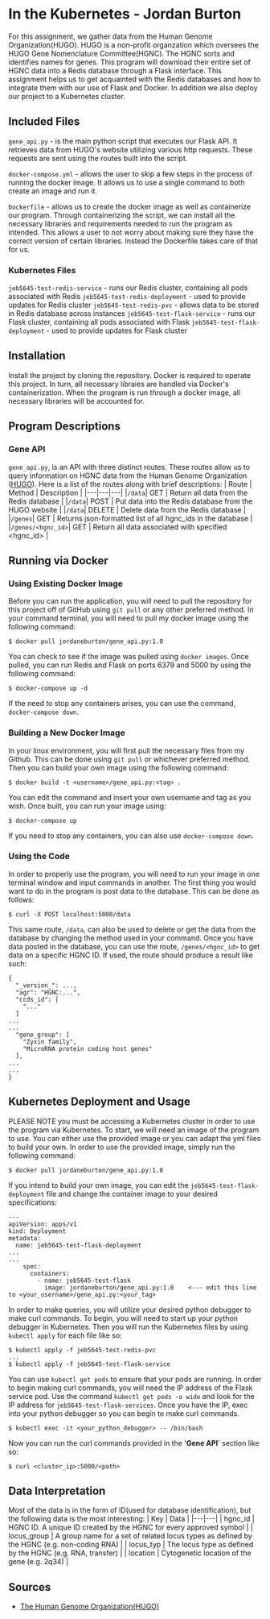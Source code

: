 # In the Kubernetes - Jordan Burton
For this assignment, we gather data from the Human Genome Organization(HUGO). HUGO is a non-profit organzation which oversees the HUGO Gene Nomenclature Committee(HGNC). The HGNC sorts and identifies names for genes. This program will download their entire set of HGNC data into a Redis database through a Flask interface. This assignment helps us to get acquainted with the Redis databases and how to integrate them with our use of Flask and Docker. In addition we also deploy our project to a Kubernetes cluster.
## Included Files
`gene_api.py` - is the main python script that executes our Flask API. It retrieves data from HUGO's website utilizing various http requests. These requests are sent using the routes built into the script.

`docker-compose.yml` - allows the user to skip a few steps in the process of running the docker image. It allows us to use a single command to both create an image and run it.

`Dockerfile` - allows us to create the docker image as well as containerize our program. Through containerizing the script, we can install all the necessary libraries and requirements needed to run the program as intended. This allows a user to not worry about making sure they have the correct version of certain libraries. Instead the Dockerfile takes care of that for us.
### Kubernetes Files
`jeb5645-test-redis-service` - runs our Redis cluster, containing all pods associated with Redis
`jeb5645-test-redis-deployment` - used to provide updates for Redis cluster
`jeb5645-test-redis-pvc` - allows data to be stored in Redis database across instances 
`jeb5645-test-flask-service` - runs our Flask cluster, containing all pods associated with Flask
`jeb5645-test-flask-deployment` - used to provide updates for Flask cluster
## Installation
Install the project by cloning the repository. Docker is required to operate this project. In turn, all necessary libraies are handled via Docker's containerization. When the program is run through a docker image, all necessary libraries will be accounted for.
## Program Descriptions
### Gene API
`gene_api.py`, is an API with three distinct routes. These routes allow us to query information on HGNC data from the Human Genome Organization ([HUGO](https://www.genenames.org/download/archive/)). Here is a list of the routes along with brief descriptions:
| Route | Method | Description |
|---|---|---|
|`/data`| GET | Return all data from the Redis database |
|`/data`| POST | Put data into the Redis database from the HUGO website |
|`/data`| DELETE | Delete data from the Redis database |
|`/genes`| GET | Returns json-formatted list of all hgnc\_ids in the database |
|`/genes/<hgnc_id>`| GET | Return all data associated with specified \<hgnc\_id\> |
## Running via Docker
### Using Existing Docker Image
Before you can run the application, you will need to pull the repository for this project off of GitHub using `git pull` or any other preferred method. In your command terminal, you will need to pull my docker image using the following command:
```
$ docker pull jordaneburton/gene_api.py:1.0
```
You can check to see if the image was pulled using `docker images`. Once pulled, you can run Redis and Flask on ports 6379 and 5000 by using the following command:
```
$ docker-compose up -d
```
If the need to stop any containers arises, you can use the command, `docker-compose down`.
### Building a New Docker Image
In your linux environment, you will first pull the necessary files from my Github. This can be done using `git pull` or whichever preferred method. Then you can build your own image using the following command:
```
$ docker build -t <username>/gene_api.py:<tag> .
```
You can edit the command and insert your own username and tag as you wish. Once built, you can run your image using:
```
$ docker-compose up
```
If you need to stop any containers, you can also use `docker-compose down`.
### Using the Code
In order to properly use the program, you will need to run your image in one terminal window and input commands in another. The first thing you would want to do in the program is post data to the database. This can be done as follows:
```
$ curl -X POST localhost:5000/data
```
This same route, `/data`, can also be used to delete or get the data from the database by changing the method used in your command.
Once you have data posted in the database, you can use the route, `/genes/<hgnc_id>` to get data on a specific HGNC ID. If used, the route should produce a result like such:
```
{
  "_version_": ...,
  "agr": "HGNC:...",
  "ccds_id": [
    "..."
  ]
...
...
  "gene_group": [
    "Zyxin family",
    "MicroRNA protein coding host genes"
  ],
...
...
}
```
## Kubernetes Deployment and Usage
PLEASE NOTE you must be accessing a Kubernetes cluster in order to use the program via Kubernetes.
To start, we will need an image of the program to use. You can either use the provided image or you can adapt the yml files to build your own. In order to use the provided image, simply run the following command:
```
$ docker pull jordaneburton/gene_api.py:1.0
```
If you intend to build your own image, you can edit the `jeb5645-test-flask-deployment` file and change the container image to your desired specifications:
```
---
apiVersion: apps/v1
kind: Deployment
metadata:
  name: jeb5645-test-flask-deployment
...
...
    spec:
      containers:
        - name: jeb5645-test-flask
          image: jordaneburton/gene_api.py:1.0    <--- edit this line to <your_username>/gene_api.py:<your_tag>
```
In order to make queries, you will utilize your desired python debugger to make curl commands. To begin, you will need to start up your python debugger in Kubernetes. Then you will run the Kubernetes files by using `kubectl apply` for each file like so:
```
$ kubectl apply -f jeb5645-test-redis-pvc
...
$ kubectl apply -f jeb5645-test-flask-service
```
You can use `kubectl get pods` to ensure that your pods are running.
In order to begin making curl commands, you will need the IP address of the Flask service pod. Use the command `kubectl get pods -o wide` and look for the IP address for `jeb5645-test-flask-services`. Once you have the IP, exec into your python debugger so you can begin to make curl commands.
```
$ kubectl exec -it <your_python_debugger> -- /bin/bash
```
Now you can run the curl commands provided in the '**Gene API**' section like so:
```
$ curl <cluster_ip>:5000/<path> 
```
## Data Interpretation
Most of the data is in the form of ID(used for database identification), but the following data is the most interesting:
| Key | Data |
|---|---|
| hgnc\_id | HGNC ID. A unique ID created by the HGNC for every approved symbol |
| locus\_group | A group name for a set of related locus types as defined by the HGNC (e.g. non-coding RNA) |
| locus\_typ | The locus type as defined by the HGNC (e.g. RNA, transfer) |
| location | Cytogenetic location of the gene (e.g. 2q34) |
## Sources
- [The Human Genome Organization(HUGO)](https://www.genenames.org/download/archive/)
